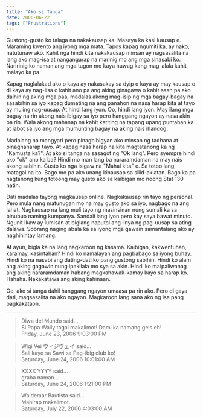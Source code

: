 ```yaml
---
title: "Ako si Tanga"
date: 2006-06-22
tags: ["Frustrations"]
---
```


Gustong-gusto ko talaga na nakakausap ka. Masaya ka kasi kausap e. Maraming kwento ang iyong mga mata. Tapos kapag ngumiti ka, ay nako, natutunaw ako. Kahit nga hindi kita nakakausap minsan ay nagsasalita na lang ako mag-isa at nangangarap na marinig mo ang mga sinasabi ko. Naririnig ko naman ang mga tugon mo kaya huwag kang mag-alala kahit malayo ka pa.

Kapag naglalakad ako o kaya ay nakasakay sa dyip o kaya ay may kausap o di kaya ay nag-iisa o kahit ano pa ang aking ginagawa o kahit saan pa ako dalhin ng aking mga paa, madalas akong mag-isip ng mga bagay-bagay na sasabihin sa iyo kapag dumating na ang panahon na nasa harap kita at tayo ay muling nag-uusap. At hindi lang iyon. Oo, hindi lang iyon. May ilang mga bagay na rin akong nais ibigay sa iyo pero hanggang ngayon ay nasa akin pa rin. Wala akong mahanap na kahit katiting na tapang upang puntahan ka at iabot sa iyo ang mga mumunting bagay na aking nais ihandog.

Madalang na mangyari pero pinagbibigyan ako minsan ng tadhana at pinaghaharap tayo. At kapag nasa harap na kita magtatanong ka ng "Kamusta ka?". At ako si tanga na sasagot ng "Ok lang". Pero syempre hindi ako "ok" ano ka ba? Hindi mo man lang ba nararamdaman na may nais akong sabihin. Gusto ko nga isigaw na "Mahal kita" e. Sa totoo lang, matagal na ito. Bago mo pa ako unang kinausap sa silid-aklatan. Bago ka pa nagtanong kung totoong may gusto ako sa kaibigan mo noong Stat 130 natin.

Dati madalas tayong magkausap online. Nagkakausap rin tayo ng personal. Pero mula nang matunugan mo na may gusto ako sa iyo, nagbago na ang lahat. Nagkausap na lang muli tayo ng masinsinan nung sumali ka sa binubuo naming kumpanya. Sandali lang iyon pero kay saya bawat minuto. Ngunit ikaw ay lumisan at biglang naputol ang linya ng pag-uusap sa ating dalawa. Sobrang naging abala ka sa iyong mga gawain samantalang ako ay naghihintay lamang.

At ayun, bigla ka na lang nagkaroon ng kasama. Kaibigan, kakwentuhan, karamay, kasintahan? Hindi ko namalayan ang pagbabago sa iyong buhay. Hindi ko na nasabi ang dating-dati ko pang gustong sabihin. Hindi ko alam ang aking gagawin nung ipakilala mo sya sa akin. Hindi ko maipaliwanag ang aking nararamdaman habang magkahawak-kamay kayo sa harap ko. Hahaha. Nakakatawa ang aking kahinaan.

Oo, ako si tanga dahil hanggang ngayon umaasa pa rin ako. Pero di gaya dati, magsasalita na ako ngayon. Magkaroon lang sana ako ng isa pang pagkakataon.

---

> Diwa del Mundo said...  
> Si Papa Wally tagal makalimot! Dami ka namang gels eh!  
> Friday, June 23, 2006 9:03:00 PM 

> Wigi Vei ウィジヴェイ said...  
> Sali kayo sa Sawi sa Pag-ibig club ko!  
> Saturday, June 24, 2006 10:01:00 AM 

> XXXX YYYY said...  
> graba naman...  
> Saturday, June 24, 2006 1:21:00 PM 

> Waldemar Bautista said...  
> Mahirap makalimot.  
> Saturday, July 22, 2006 4:03:00 AM 